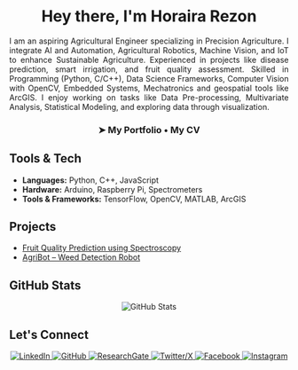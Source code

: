 <h1 align="center" style="border-bottom: none;">
  Hey there, I'm Horaira Rezon
</h1>

<p align="justify">
I am an aspiring Agricultural Engineer specializing in Precision Agriculture. I integrate AI and Automation, Agricultural Robotics, Machine Vision, and IoT to enhance Sustainable Agriculture. Experienced in projects like disease prediction, smart irrigation, and fruit quality assessment. Skilled in Programming (Python, C/C++), Data Science Frameworks, Computer Vision with OpenCV, Embedded Systems, Mechatronics and geospatial tools like ArcGIS. I enjoy working on tasks like Data Pre-processing, Multivariate Analysis, Statistical Modeling, and exploring data through visualization.
</p>
<h3 align="center"> ➤
  <a href="horaira-rezon.github.io" style="text-decoration: none; color: inherit;">My Portfolio</a> • 
  <a href="https://drive.google.com/file/d/1XZoLlUc81IkDoJQCNNImNK3-pUE65u_V/view?usp=sharing" style="text-decoration: none; color: inherit;">My CV</a>
</h3>

## Tools & Tech
- **Languages:** Python, C++, JavaScript  
- **Hardware:** Arduino, Raspberry Pi, Spectrometers  
- **Tools & Frameworks:** TensorFlow, OpenCV, MATLAB, ArcGIS  

## Projects
- [Fruit Quality Prediction using Spectroscopy](https://github.com/your-project)  
- [AgriBot – Weed Detection Robot](https://github.com/your-project)  

## GitHub Stats
<p align="center">
  <img src="https://github-readme-stats.vercel.app/api?username=horaira-rezon&show_icons=true&theme=tokyonight" alt="GitHub Stats" />
</p>

## Let's Connect
<p align="center">
  <a href="https://www.linkedin.com/in/allsabaab/">
    <img src="https://img.shields.io/badge/LinkedIn-0A66C2?style=for-the-badge&logo=linkedin&logoColor=white" alt="LinkedIn" />
  </a>
  <a href="https://github.com/Allsabaab">
    <img src="https://img.shields.io/badge/GitHub-181717?style=for-the-badge&logo=github&logoColor=white" alt="GitHub" />
  </a>
  <a href="https://www.researchgate.net/profile/Horaira-Rezon">
    <img src="https://img.shields.io/badge/ResearchGate-00CCBB?style=for-the-badge&logo=ResearchGate&logoColor=white" alt="ResearchGate" />
  </a>
  <a href="https://x.com/Allsabaab">
    <img src="https://img.shields.io/badge/X-000000?style=for-the-badge&logo=twitter&logoColor=white" alt="Twitter/X" />
  </a>
  <a href="https://www.facebook.com/Allsabaab">
    <img src="https://img.shields.io/badge/Facebook-1877F2?style=for-the-badge&logo=facebook&logoColor=white" alt="Facebook" />
  </a>
  <a href="https://www.instagram.com/allsabaab/">
    <img src="https://img.shields.io/badge/Instagram-E4405F?style=for-the-badge&logo=instagram&logoColor=white" alt="Instagram" />
  </a>
</p>
